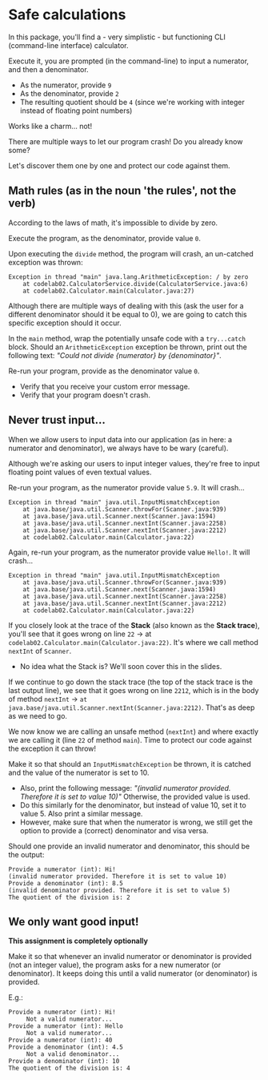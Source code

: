 # Safe calculations

In this package, you'll find a - very simplistic - but functioning CLI (command-line interface) calculator.

Execute it, you are prompted (in the command-line) to input a numerator, and then a denominator.
- As the numerator, provide `9`
- As the denominator, provide `2`
- The resulting quotient should be `4` (since we're working with integer instead of floating point numbers)

Works like a charm... not!

There are multiple ways to let our program crash!
Do you already know some?

Let's discover them one by one and protect our code against them.

## Math rules (as in the noun 'the rules', not the verb)

According to the laws of math, it's impossible to divide by zero.

Execute the program, as the denominator, provide value `0`.

Upon executing the `divide` method, the program will crash, an un-catched exception was thrown:
```
Exception in thread "main" java.lang.ArithmeticException: / by zero
	at codelab02.CalculatorService.divide(CalculatorService.java:6)
	at codelab02.Calculator.main(Calculator.java:27)
```

Although there are multiple ways of dealing with this (ask the user for a different denominator should it be equal to 0), 
we are going to catch this specific exception should it occur.

In the `main` method, wrap the potentially unsafe code with a `try...catch` block. Should an `ArithmeticException` 
exception be thrown, print out the following text: *"Could not divide {numerator} by {denominator}"*.

Re-run your program, provide as the denominator value `0`.
- Verify that you receive your custom error message.
- Verify that your program doesn't crash.

## Never trust input...

When we allow users to input data into our application (as in here: a numerator and denominator), 
we always have to be wary (careful).

Although we're asking our users to input integer values, they're free to input floating point values of even textual values.

Re-run your program, as the numerator provide value `5.9`. It will crash...
```
Exception in thread "main" java.util.InputMismatchException
	at java.base/java.util.Scanner.throwFor(Scanner.java:939)
	at java.base/java.util.Scanner.next(Scanner.java:1594)
	at java.base/java.util.Scanner.nextInt(Scanner.java:2258)
	at java.base/java.util.Scanner.nextInt(Scanner.java:2212)
	at codelab02.Calculator.main(Calculator.java:22)

```

Again, re-run your program, as the numerator provide value `Hello!`. It will crash...
```
Exception in thread "main" java.util.InputMismatchException
	at java.base/java.util.Scanner.throwFor(Scanner.java:939)
	at java.base/java.util.Scanner.next(Scanner.java:1594)
	at java.base/java.util.Scanner.nextInt(Scanner.java:2258)
	at java.base/java.util.Scanner.nextInt(Scanner.java:2212)
	at codelab02.Calculator.main(Calculator.java:22)

```

If you closely look at the trace of the **Stack** (also known as the **Stack trace**), you'll see that it goes wrong 
on line `22` -> at `codelab02.Calculator.main(Calculator.java:22)`. It's where we call method `nextInt` of `Scanner`.
- No idea what the Stack is? We'll soon cover this in the slides. 

If we continue to go down the stack trace (the top of the stack trace is the last output line), we see that it goes wrong on line `2212`, 
which is in the body of method `nextInt` -> `at java.base/java.util.Scanner.nextInt(Scanner.java:2212)`. That's as deep as we need to go.

We now know we are calling an unsafe method (`nextInt`) and where exactly we are calling it (line `22` of method `main`).
Time to protect our code against the exception it can throw!

Make it so that should an `InputMismatchException` be thrown, it is catched and the value of the numerator is set to 10.
- Also, print the following message: *"(invalid numerator provided. Therefore it is set to value 10)"*
Otherwise, the provided value is used.
- Do this similarly for the denominator, but instead of value 10, set it to value 5. Also print a similar message.
- However, make sure that when the numerator is wrong, we still get the option to provide a (correct) denominator and 
visa versa.

Should one provide an invalid numerator and denominator, this should be the output:
```
Provide a numerator (int): Hi!
(invalid numerator provided. Therefore it is set to value 10)
Provide a denominator (int): 8.5
(invalid denominator provided. Therefore it is set to value 5)
The quotient of the division is: 2
```

## We only want good input!

**This assignment is completely optionally**

Make it so that whenever an invalid numerator or denominator is provided (not an integer value), the program asks for a new numerator 
(or denominator). It keeps doing this until a valid numerator (or denominator) is provided.

E.g.:
```
Provide a numerator (int): Hi!
     Not a valid numerator...
Provide a numerator (int): Hello
     Not a valid numerator...
Provide a numerator (int): 40
Provide a denominator (int): 4.5
     Not a valid denominator...
Provide a denominator (int): 10
The quotient of the division is: 4
```
